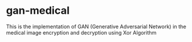 # gan-medical
This is the implementation of GAN (Generative Adversarial Network) in the medical image encryption and decryption using Xor Algorithm
